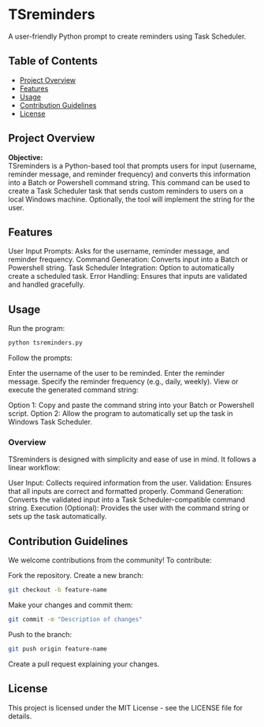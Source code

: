 # TSreminders
A user-friendly Python prompt to create reminders using Task Scheduler.

## Table of Contents
- [Project Overview](#project-overview)
- [Features](#features)
- [Usage](#usage)
- [Contribution Guidelines](#contribution-guidelines)
- [License](#license)

## Project Overview
**Objective:**  
TSreminders is a Python-based tool that prompts users for input (username, reminder message, and reminder frequency) and converts this information into a Batch or Powershell command string. This command can be used to create a Task Scheduler task that sends custom reminders to users on a local Windows machine.  Optionally, the tool will implement the string for the user.

## Features
User Input Prompts: Asks for the username, reminder message, and reminder frequency.
Command Generation: Converts input into a Batch or Powershell string.
Task Scheduler Integration: Option to automatically create a scheduled task.
Error Handling: Ensures that inputs are validated and handled gracefully.

## Usage
Run the program:
```bash
python tsreminders.py
```

Follow the prompts:

Enter the username of the user to be reminded.
Enter the reminder message.
Specify the reminder frequency (e.g., daily, weekly).
View or execute the generated command string:

Option 1: Copy and paste the command string into your Batch or Powershell script.
Option 2: Allow the program to automatically set up the task in Windows Task Scheduler.

### Overview
TSreminders is designed with simplicity and ease of use in mind. It follows a linear workflow:

User Input: Collects required information from the user.
Validation: Ensures that all inputs are correct and formatted properly.
Command Generation: Converts the validated input into a Task Scheduler-compatible command string.
Execution (Optional): Provides the user with the command string or sets up the task automatically.


## Contribution Guidelines
We welcome contributions from the community! To contribute:

Fork the repository.
Create a new branch:
```bash
git checkout -b feature-name
```
Make your changes and commit them:
```bash
git commit -m "Description of changes"
```
Push to the branch:
```bash
git push origin feature-name
```
Create a pull request explaining your changes.

## License
This project is licensed under the MIT License - see the LICENSE file for details.
